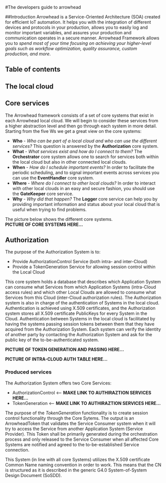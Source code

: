 #The developers guide to arrowhead

##Introduction
Arrowhead is a Service-Oriented Architecture (SOA) created for efficient IoT automation. It helps you with the integration of different devices and protocols in your production, allows you to easily log and monitor important variables, and assures your production and communication operates in a secure manner. Arrowhead Framework allows you to *spend most of your time focusing on achieving your higher-level goals such as workflow optimization, quality assurance, custom production, and more*.

## Table of contents

## The local cloud

## Core services
The Arrowhead framework consists of a set of core systems that exist in each Arrowhead local cloud. We will begin to consider these services from a higher abstraction level and then go through each system in more detail. Starting from the five Ws we get a great view on the core systems:  

* **Who** - *Who can be part of a local cloud and who can use the different services?* This question is answered by the **Authorization** core system.
* **What** - *What services exist and how do I connect to them?* The **Orchestrator** core system allows one to search for services both within the local cloud but also in other connected local clouds. 
* **When** - *How do I schedule important events?* In order to facilitate the periodic scheduling, and to signal important events across services you can use the **EventHandler** core system.
* **Where** - *Where do I connect to other local clouds?* In order to interact with other local clouds in an easy and secure fashion, you should use the **GateKeeper** core service.
* **Why** - *Why did that happen?* The **Logger** core service can help you by providing important information and status about your local cloud that is useful when trying to find problems.

The picture below shows the different core systems.  
**PICTURE OF CORE SYSTEMS HERE...**


##  Authorization
The purpose of the Authorization System is to:  

* Provide AuthorizationControl Service (both intra- and inter-Cloud)
* Provide a TokenGeneration Service for allowing session control within the Local Cloud

This core system holds a database that describes which Application System can consume what Services from which Application Systems (intra-Cloud access rules) and which other Local Clouds are allowed to consume what Services from this Cloud (inter-Cloud authorization rules). The Authorization system is also in charge of the authentication of Systems in the local cloud. Authentication is achieved using X.509 certificates, and the Authorization system stores all X.509 certificate PublicKeys for every System in the Cloud. Authentication between Systems in the local cloud is facilitated by having the systems  passing session tokens between them that they have acquired from the Authorization System. Each system can verify the identity of another party by contacting the Authorization System and ask for the public key of the to-be-authenticated system.

**PICTURE OF TOKEN GENERATION AND PASSING HERE...**

**PICTURE OF INTRA-CLOUD AUTH TABLE HERE...**


### Produced services
The Authorization System offers two Core Services:  

* AuthorizationControl <-- **MAKE LINK TO AUTHIRAZTION SERVICES HERE...**
* TokenGeneration <-- **MAKE LINK TO AUTHIRAZTION SERVICES HERE...**

The purpose of the *TokenGeneration* functionality is to create session control functionality through the Core Sytems. The output is an ArrowheadToken that validates the Service Consumer system when it will try to access the Service from another Application System (Service Provider). This Token shall be primarily generated during the orchestration process and only released to the Service Consumer when all affected Core Systems are notified and agreed to the to-be-established Service connection. 

This System (in line with all core Systems) utilizes the X.509 certificate Common Name naming convention in order to work. This means that the CN is structured as it is described in the generic G4.0 System-of-System Design Document (SoSDD). 
